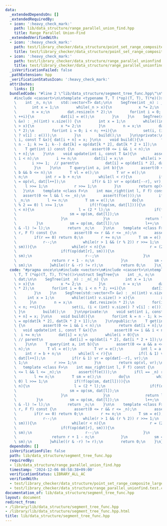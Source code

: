 ```yaml
---
data:
  _extendedDependsOn: []
  _extendedRequiredBy:
  - icon: ':heavy_check_mark:'
    path: lib/data_structure/range_parallel_union_find.hpp
    title: Range Parallel Union-Find
  _extendedVerifiedWith:
  - icon: ':heavy_check_mark:'
    path: test/library_checker/data_structure/point_set_range_composite_large_array.test.cpp
    title: test/library_checker/data_structure/point_set_range_composite_large_array.test.cpp
  - icon: ':heavy_check_mark:'
    path: test/library_checker/data_structure/range_parallel_unionfind.test.cpp
    title: test/library_checker/data_structure/range_parallel_unionfind.test.cpp
  _isVerificationFailed: false
  _pathExtension: hpp
  _verificationStatusIcon: ':heavy_check_mark:'
  attributes:
    links: []
  bundledCode: "#line 2 \"lib/data_structure/segment_tree_func.hpp\"\n\n#include <vector>\n\
    #include <cassert>\n\ntemplate <typename T, T (*op)(T, T), T(*e)()>\nstruct SegTree{\n\
    \    int _n, n;\n    std::vector<T> dat;\n\n    SegTree(int _n) : _n(_n) {\n \
    \       int x = 1;\n        while(_n > x){\n            x *= 2;\n        }\n \
    \       n = x;\n        dat.resize(n * 2);\n        for(int i = 0; i < n * 2;\
    \ ++i){\n            dat[i] = e();\n        }\n    }\n    SegTree(std::vector<T>\
    \ &v) : _n((int) v.size()) {\n        int x = 1;\n        while((int) v.size()\
    \ > x){\n            x *= 2;\n        }\n        n = x;\n        dat.resize(n\
    \ * 2);\n        for(int i = 0; i < n; ++i){\n            set(i, (i < (int) v.size()\
    \ ? v[i] : e()));\n        }\n        build();\n    }\n\nprivate:\n    void set(int\
    \ i, const T &x){ dat[i + n] = x; }\n\n    void build(){\n        for(int k =\
    \ n - 1; k >= 1; k--) dat[k] = op(dat[k * 2], dat[k * 2 + 1]);\n    }\n\npublic:\n\
    \    T get(int i) const {\n        assert(0 <= i && i < n);\n        return dat[i\
    \ + n];\n    }\n\n    void update(int i, const T &x){\n        assert(0 <= i &&\
    \ i < n);\n        i += n;\n        dat[i] = x;\n        while(i > 0){\n     \
    \       i >>= 1;  // parent\n            dat[i] = op(dat[i * 2], dat[i * 2 + 1]);\n\
    \        }\n    }\n\n    T query(int a, int b){\n        assert(0 <= a && a <=\
    \ b && b <= n);\n        T vl = e();\n        T vr = e();\n        int l = a +\
    \ n;\n        int r = b + n;\n        while(l < r){\n            if(l & 1) vl\
    \ = op(vl, dat[l++]);\n            if(r & 1) vr = op(dat[--r], vr);\n        \
    \    l >>= 1;\n            r >>= 1;\n        }\n        return op(vl, vr);\n \
    \   }\n\n    template <class F>\n    int max_right(int l, F f) const {\n     \
    \   assert(0 <= l && l <= _n);\n        assert(f(e()));\n        if(l == _n) return\
    \ _n;\n        l += n;\n        T sm = e();\n        do{\n            while(l\
    \ % 2 == 0) l >>= 1;\n            if(!f(op(sm, dat[l]))){\n                while(l\
    \ < n){\n                    l = (2 * l);\n                    if(f(op(sm, dat[l]))){\n\
    \                        sm = op(sm, dat[l]);\n                        l++;\n\
    \                    }\n                }\n                return l - n;\n   \
    \         }\n            sm = op(sm, dat[l]);\n            l++;\n        }while((l\
    \ & -l) != l);\n        return _n;\n    }\n\n    template <class F>\n    int min_left(int\
    \ r, F f) const {\n        assert(0 <= r && r <= _n);\n        assert(f(e()));\n\
    \        if(r == 0) return 0;\n        r += n;\n        T sm = e();\n        do{\n\
    \            r--;\n            while(r > 1 && (r % 2)) r >>= 1;\n            if(!f(op(dat[r],\
    \ sm))){\n                while(r < n){\n                    r = (2 * r + 1);\n\
    \                    if(f(op(dat[r], sm))){\n                        sm = op(dat[r],\
    \ sm);\n                        r--;\n                    }\n                }\n\
    \                return r + 1 - n;\n            }\n            sm = op(dat[r],\
    \ sm);\n        }while((r & -r) != r);\n        return 0;\n    }\n};\n"
  code: "#pragma once\n\n#include <vector>\n#include <cassert>\n\ntemplate <typename\
    \ T, T (*op)(T, T), T(*e)()>\nstruct SegTree{\n    int _n, n;\n    std::vector<T>\
    \ dat;\n\n    SegTree(int _n) : _n(_n) {\n        int x = 1;\n        while(_n\
    \ > x){\n            x *= 2;\n        }\n        n = x;\n        dat.resize(n\
    \ * 2);\n        for(int i = 0; i < n * 2; ++i){\n            dat[i] = e();\n\
    \        }\n    }\n    SegTree(std::vector<T> &v) : _n((int) v.size()) {\n   \
    \     int x = 1;\n        while((int) v.size() > x){\n            x *= 2;\n  \
    \      }\n        n = x;\n        dat.resize(n * 2);\n        for(int i = 0; i\
    \ < n; ++i){\n            set(i, (i < (int) v.size() ? v[i] : e()));\n       \
    \ }\n        build();\n    }\n\nprivate:\n    void set(int i, const T &x){ dat[i\
    \ + n] = x; }\n\n    void build(){\n        for(int k = n - 1; k >= 1; k--) dat[k]\
    \ = op(dat[k * 2], dat[k * 2 + 1]);\n    }\n\npublic:\n    T get(int i) const\
    \ {\n        assert(0 <= i && i < n);\n        return dat[i + n];\n    }\n\n \
    \   void update(int i, const T &x){\n        assert(0 <= i && i < n);\n      \
    \  i += n;\n        dat[i] = x;\n        while(i > 0){\n            i >>= 1; \
    \ // parent\n            dat[i] = op(dat[i * 2], dat[i * 2 + 1]);\n        }\n\
    \    }\n\n    T query(int a, int b){\n        assert(0 <= a && a <= b && b <=\
    \ n);\n        T vl = e();\n        T vr = e();\n        int l = a + n;\n    \
    \    int r = b + n;\n        while(l < r){\n            if(l & 1) vl = op(vl,\
    \ dat[l++]);\n            if(r & 1) vr = op(dat[--r], vr);\n            l >>=\
    \ 1;\n            r >>= 1;\n        }\n        return op(vl, vr);\n    }\n\n \
    \   template <class F>\n    int max_right(int l, F f) const {\n        assert(0\
    \ <= l && l <= _n);\n        assert(f(e()));\n        if(l == _n) return _n;\n\
    \        l += n;\n        T sm = e();\n        do{\n            while(l % 2 ==\
    \ 0) l >>= 1;\n            if(!f(op(sm, dat[l]))){\n                while(l <\
    \ n){\n                    l = (2 * l);\n                    if(f(op(sm, dat[l]))){\n\
    \                        sm = op(sm, dat[l]);\n                        l++;\n\
    \                    }\n                }\n                return l - n;\n   \
    \         }\n            sm = op(sm, dat[l]);\n            l++;\n        }while((l\
    \ & -l) != l);\n        return _n;\n    }\n\n    template <class F>\n    int min_left(int\
    \ r, F f) const {\n        assert(0 <= r && r <= _n);\n        assert(f(e()));\n\
    \        if(r == 0) return 0;\n        r += n;\n        T sm = e();\n        do{\n\
    \            r--;\n            while(r > 1 && (r % 2)) r >>= 1;\n            if(!f(op(dat[r],\
    \ sm))){\n                while(r < n){\n                    r = (2 * r + 1);\n\
    \                    if(f(op(dat[r], sm))){\n                        sm = op(dat[r],\
    \ sm);\n                        r--;\n                    }\n                }\n\
    \                return r + 1 - n;\n            }\n            sm = op(dat[r],\
    \ sm);\n        }while((r & -r) != r);\n        return 0;\n    }\n};\n"
  dependsOn: []
  isVerificationFile: false
  path: lib/data_structure/segment_tree_func.hpp
  requiredBy:
  - lib/data_structure/range_parallel_union_find.hpp
  timestamp: '2024-12-06 00:58:38+09:00'
  verificationStatus: LIBRARY_ALL_AC
  verifiedWith:
  - test/library_checker/data_structure/point_set_range_composite_large_array.test.cpp
  - test/library_checker/data_structure/range_parallel_unionfind.test.cpp
documentation_of: lib/data_structure/segment_tree_func.hpp
layout: document
redirect_from:
- /library/lib/data_structure/segment_tree_func.hpp
- /library/lib/data_structure/segment_tree_func.hpp.html
title: lib/data_structure/segment_tree_func.hpp
---
```

